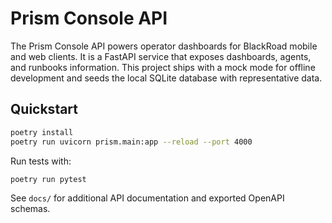 # Prism Console API

The Prism Console API powers operator dashboards for BlackRoad mobile and web clients. It is a FastAPI service that exposes dashboards, agents, and runbooks information. This project ships with a mock mode for offline development and seeds the local SQLite database with representative data.

## Quickstart

```bash
poetry install
poetry run uvicorn prism.main:app --reload --port 4000
```

Run tests with:

```bash
poetry run pytest
```

See `docs/` for additional API documentation and exported OpenAPI schemas.
